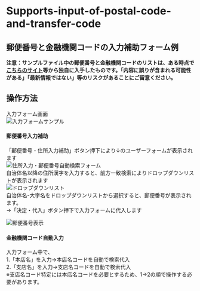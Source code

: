 # Supports-input-of-postal-code-and-transfer-code
## 郵便番号と金融機関コードの入力補助フォーム例
**注意：サンプルファイル中の郵便番号と金融機関コードのリストは、ある時点で[こちらのサイト](https://www.post.japanpost.jp/zipcode/download.html)等から独自に入手したものです。「内容に誤りが含まれる可能性がある」「最新情報ではない」等のリスクがあることにご留意ください。**
## 操作方法
入力フォーム画面  
![入力フォームサンプル](https://github.com/takayuki818/Supports-input-of-postal-code-and-transfer-code/assets/147408435/e5229447-7b03-4b92-acda-f96d91bee1b2)

#### 郵便番号入力補助
「郵便番号・住所入力補助」ボタン押下により↓のユーザーフォームが表示されます  
![住所入力・郵便番号自動検索フォーム](https://github.com/takayuki818/Supports-input-of-postal-code-and-transfer-code/assets/147408435/89a1fa71-4cf9-4beb-8ad2-8df617f3214e)  
自治体名以降の住所漢字を入力すると、前方一致検索によりドロップダウンリストが表示されます  
![ドロップダウンリスト](https://github.com/takayuki818/Supports-input-of-postal-code-and-transfer-code/assets/147408435/46ceb455-c568-4c39-b02a-93910396a0fb)  
自治体名-大字名をドロップダウンリストから選択すると、郵便番号が表示されます。  
→「決定・代入」ボタン押下で入力フォームに代入します  

![郵便番号表示](https://github.com/takayuki818/Supports-input-of-postal-code-and-transfer-code/assets/147408435/f004225c-c0a8-4ede-bb1d-9616dddf0ed2)  
#### 金融機関コード自動入力
入力フォーム中で、  
1.「本店名」を入力→本店名コードを自動で検索代入  
2.「支店名」を入力→支店名コードを自動で検索代入  
※支店名コード特定には本店名コードを必要とするため、1→2の順で操作する必要があります。
